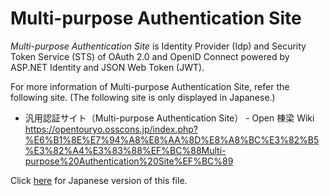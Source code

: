# Multi-purpose Authentication Site
*Multi-purpose Authentication Site* is Identity Provider (Idp) and Security Token Service (STS) of OAuth 2.0 and OpenID Connect powered by ASP.NET Identity and JSON Web Token (JWT).

For more information of Multi-purpose Authentication Site, refer the following site. (The following site is only displayed in Japanese.)

- 汎用認証サイト（Multi-purpose Authentication Site） - Open 棟梁 Wiki  
https://opentouryo.osscons.jp/index.php?%E6%B1%8E%E7%94%A8%E8%AA%8D%E8%A8%BC%E3%82%B5%E3%82%A4%E3%83%88%EF%BC%88Multi-purpose%20Authentication%20Site%EF%BC%89

Click [here](Readme.ja.md) for Japanese version of this file.
